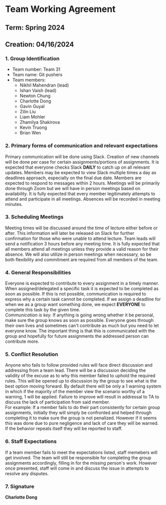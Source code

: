 # Team Working Agreement
## Term: Spring 2024
## Creation: 04/16/2024

### **1. Group Identification**<br>
- Team number: Team 31
- Team name: Git pushers
- Team members:
  - Nikhil Mahendran (lead)
  - Ishan Vaish (lead)
  - Newton Chung
  - Charlotte Dong
  - Gavin Guyal
  - Zilin Liu
  - Liam Mohler
  - Zhamilya Shakirova
  - Kevin Truong
  - Brian Wen

### **2. Primary forms of communication and relevant expectations**

Primary communication will be done using Slack. Creation of new channels will be done per case for certain assignments/portions of assignments. It is expected that everyone checks Slack **DAILY** to catch up on all relevant updates. Members may be expected to view Slack multiple times a day as deadlines approach, especially on the final due date. Members are expected to respond to messages within 2 hours. Meetings will be primarily done through Zoom but we will have in person meetings based on availability. It is fully expected that every member legitimately attempts to attend and participate in all meetings. Absences will be recorded in meeting minutes.

### **3. Scheduling Meetings**

Meeting times will be discussed around the time of lecture either before or after. This information will later be released on Slack for further confirmation for those who were unable to attend lecture. Team leads will send a notification 3 hours before any meeting time. It is fully expected that all members attend all meetings unless they provide a valid reason for their absence. We will also utilize in person meetings when necessary, so be both flexibility and commitment are required from all members of the team.

### **4. General Responsibilities**

Everyone is expected to contribute to every assignment in a timely manner. When assigned/delegated a specific task it is expected to be completed as soon as possible. If this is not possible, communication is required to express why a certain task cannot be completed. If we assign a deadline for when we as a group want something done, we expect **EVERYONE** to complete this task by the given time. <br>
_Communication is key._ If anything is going wrong whether it be personal, make sure the group knows as soon as possible. Everyone goes through their own lives and sometimes can't contribute as much but you need to let everyone know. The important thing is that this is communicated with the group and hopefully for future assignments the addressed person can contribute more. 

### **5. Conflict Resolution**

Anyone who fails to follow provided rules will face direct discussion and addressing from a team lead. There will be a discussion deciding the validity of the excuse as to why this member failed to uphold the required rules. This will be opened up to discussion by the group to see what is the best option moving forward. By default there will be only a 1 warning system in which if the majority of the member view the scenario worthy of a warning, 1 will be applied. Failure to improve will result in addressal to TA to discuss the lack of participation from said member. <br>
For example: If a member fails to do their part consistently for certain group assignments, initially they will simply be confronted and helped through completing it to make sure the group is not penalized. However if it seems this was done due to pure negligence and lack of care they will be warned. If the behavior repeats itself they will be reported to staff.

### **6. Staff Expectations**

If a team member fails to meet the expectations listed, staff memebers will get involved. The team will still be responsible for completing the group assignments accordingly, filling in for the missing person's work. However once presented, staff will come in and discuss the issue in attempts to resolve any disputes. 

### **7. Signature**
**Charlotte Dong**
